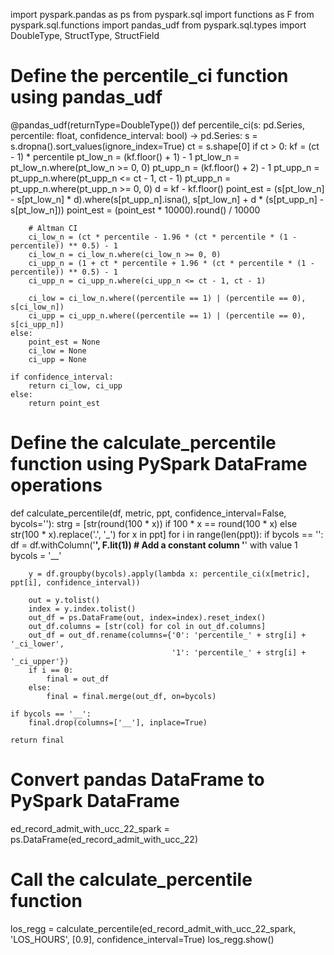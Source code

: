import pyspark.pandas as ps
from pyspark.sql import functions as F
from pyspark.sql.functions import pandas_udf
from pyspark.sql.types import DoubleType, StructType, StructField

# Define the percentile_ci function using pandas_udf
@pandas_udf(returnType=DoubleType())
def percentile_ci(s: pd.Series, percentile: float, confidence_interval: bool) -> pd.Series:
    s = s.dropna().sort_values(ignore_index=True)
    ct = s.shape[0]
    if ct > 0:
        kf = (ct - 1) * percentile
        pt_low_n = (kf.floor() + 1) - 1
        pt_low_n = pt_low_n.where(pt_low_n >= 0, 0)
        pt_upp_n = (kf.floor() + 2) - 1
        pt_upp_n = pt_upp_n.where(pt_upp_n <= ct - 1, ct - 1)
        pt_upp_n = pt_upp_n.where(pt_upp_n >= 0, 0)
        d = kf - kf.floor()
        point_est = (s[pt_low_n] - s[pt_low_n] * d).where(s[pt_upp_n].isna(), 
                                                          s[pt_low_n] + d * (s[pt_upp_n] - s[pt_low_n]))
        point_est = (point_est * 10000).round() / 10000

        # Altman CI
        ci_low_n = (ct * percentile - 1.96 * (ct * percentile * (1 - percentile)) ** 0.5) - 1
        ci_low_n = ci_low_n.where(ci_low_n >= 0, 0)
        ci_upp_n = (1 + ct * percentile + 1.96 * (ct * percentile * (1 - percentile)) ** 0.5) - 1
        ci_upp_n = ci_upp_n.where(ci_upp_n <= ct - 1, ct - 1)
        
        ci_low = ci_low_n.where((percentile == 1) | (percentile == 0), s[ci_low_n])
        ci_upp = ci_upp_n.where((percentile == 1) | (percentile == 0), s[ci_upp_n])
    else:
        point_est = None
        ci_low = None
        ci_upp = None

    if confidence_interval:
        return ci_low, ci_upp
    else:
        return point_est

# Define the calculate_percentile function using PySpark DataFrame operations
def calculate_percentile(df, metric, ppt, confidence_interval=False, bycols=''):
    strg = [str(round(100 * x)) if 100 * x == round(100 * x) else str(100 * x).replace('.', '_') for x in ppt]
    for i in range(len(ppt)):
        if bycols == '':
            df = df.withColumn('__', F.lit(1))  # Add a constant column '__' with value 1
            bycols = '__'
        
        y = df.groupby(bycols).apply(lambda x: percentile_ci(x[metric], ppt[i], confidence_interval))
        
        out = y.tolist()
        index = y.index.tolist()
        out_df = ps.DataFrame(out, index=index).reset_index()
        out_df.columns = [str(col) for col in out_df.columns]
        out_df = out_df.rename(columns={'0': 'percentile_' + strg[i] + '_ci_lower',
                                        '1': 'percentile_' + strg[i] + '_ci_upper'})
        if i == 0:
            final = out_df
        else:
            final = final.merge(out_df, on=bycols)

    if bycols == '__':
        final.drop(columns=['__'], inplace=True)

    return final

# Convert pandas DataFrame to PySpark DataFrame
ed_record_admit_with_ucc_22_spark = ps.DataFrame(ed_record_admit_with_ucc_22)

# Call the calculate_percentile function
los_regg = calculate_percentile(ed_record_admit_with_ucc_22_spark, 'LOS_HOURS', [0.9], confidence_interval=True)
los_regg.show()
